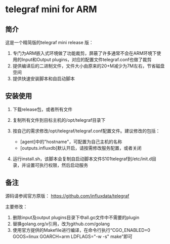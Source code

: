 # telegraf mini for ARM  

## 简介
这是一个精简版的telegraf mini release 版：

1. 专门为ARM嵌入式环境做了功能裁剪，屏蔽了许多通常不会在ARM环境下使用的Input和Output plugins，对应的配置文件telegraf.conf也做了裁剪
2. 提供编译后的二进制文件，文件大小由原来的20+M减少为7M左右，节省磁盘空间
3. 提供快速安装脚本和自启动脚本


## 安装使用
1. 下载release包，或者所有文件
2. 复制所有文件到目标主机的/opt/telegraf目录下
3. 按自己的需求修改/opt/telegraf/telegraf.conf配置文件。建议修改的包括：
    * [agent]中的"hostname"，可配置为自己主机的名称
    * [outputs.influxdb]默认开启，请按需修改服务配置，或者关闭

4. 运行install.sh，该脚本会复制自启动脚本文件S101telegraf到/etc/init.d目录，并设置可执行权限，然后启动服务



## 备注
源码请参阅官方原版： <https://github.com/influxdata/telegraf>

主要修改：
1. 删除input及output plugins目录下中all.go文件中不需要的plugin
2. 替换golang.org/x引用，改为github.com/golang
3. 使用官方提供的Makefile进行编译，在命令行执行“CGO_ENABLED=0 GOOS=linux GOARCH=arm LDFLAGS="-w -s" make”即可

